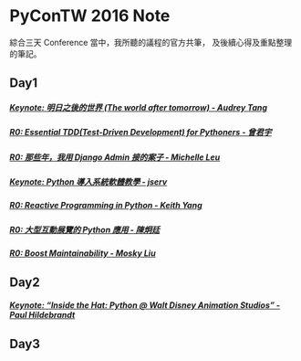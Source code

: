 # PyConTW 2016 Note

綜合三天 Conference 當中，我所聽的議程的官方共筆，
及後續心得及重點整理的筆記。

## Day1

##### [Keynote: 明日之後的世界 (The world after tomorrow) - Audrey Tang](https://github.com/aweimeow/conference-note/tree/master/PyConTW_2016/Day1/[R0]Keynote_明日之後的世界_au)
##### [R0: Essential TDD(Test-Driven Development) for Pythoners - 曾君宇](https://github.com/aweimeow/conference-note/tree/master/PyConTW_2016/Day1/[R0]Essential_TDD_(Test-Driven_Development)_for_Pythoners)
##### [R0: 那些年，我用 Django Admin 接的案子 - Michelle Leu](https://github.com/aweimeow/conference-note/tree/master/PyConTW_2016/Day1/[R0]那些年，我用_Django_Admin_接的案子)
##### [Keynote: Python 導入系統軟體教學 - jserv](https://github.com/aweimeow/conference-note/tree/master/PyConTW_2016/Day1/[R0]Keynote_Python_導入系統軟體教學)
##### [R0: Reactive Programming in Python - Keith Yang](https://github.com/aweimeow/conference-note/tree/master/PyConTW_2016/Day1/[R0]Reactive_Programming_in_Python)
##### [R0: 大型互動展覽的 Python 應用 - 陳炯廷](https://github.com/aweimeow/conference-note/tree/master/PyConTW_2016/Day1/[R0]大型互動展覽的Python應用)
##### [R0: Boost Maintainability - Mosky Liu](https://github.com/aweimeow/conference-note/tree/master/PyConTW_2016/Day1/[R0]Boost_Maintainability)

## Day2

##### [Keynote: “Inside the Hat: Python @ Walt Disney Animation Studios” - Paul Hildebrandt](https://github.com/aweimeow/conference-note/tree/master/PyConTW_2016/Day2/[R0]Keynote_Inside_the_Hat_Python@Walt_Disney_Animation_Studios)



## Day3
